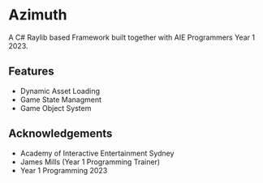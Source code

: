 
# Azimuth

A C# Raylib based Framework built together with AIE Programmers Year 1 2023. 


## Features

- Dynamic Asset Loading
- Game State Managment
- Game Object System


## Acknowledgements

 - Academy of Interactive Entertainment Sydney
 - James Mills (Year 1 Programming Trainer)
 - Year 1 Programming 2023

